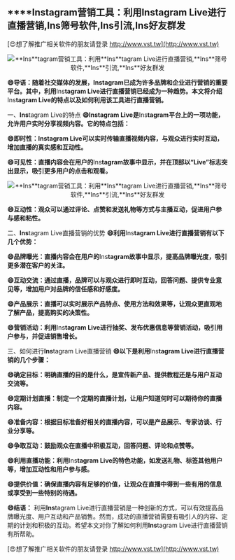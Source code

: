 ## ****Ins**tagram营销工具：利用**Ins**tagram Live进行直播营销,**Ins**筛号软件,**Ins**引流,**Ins**好友群发**

[😍想了解推广相关软件的朋友请登录 http://www.vst.tw](http://www.vst.tw)

 <center><img src="https://vst.tw/MP4/tuiguang/png/2.png" alt="**Ins**tagram营销工具：利用**Ins**tagram Live进行直播营销,**Ins**筛号软件,**Ins**引流,**Ins**好友群发"></center>

**😄导语：随着社交媒体的发展，**Ins**tagram已成为许多品牌和企业进行营销的重要平台。其中，利用**Ins**tagram Live进行直播营销已经成为一种趋势。本文将介绍**Ins**tagram Live的特点以及如何利用该工具进行直播营销。**

一、**Ins**tagram Live的特点
**😄**Ins**tagram Live是**Ins**tagram平台上的一项功能，允许用户实时分享视频内容。它的特点包括：**

**😄即时性：**Ins**tagram Live可以实时传输直播视频内容，与观众进行实时互动，增加直播的真实感和互动性。**

**😄可见性：直播内容会在用户的**Ins**tagram故事中显示，并在顶部以“Live”标志突出显示，吸引更多用户的点击和观看。**

 <center><img src="https://vst.tw/MP4/tuiguang/png/1.png" alt="**Ins**tagram营销工具：利用**Ins**tagram Live进行直播营销,**Ins**筛号软件,**Ins**引流,**Ins**好友群发"></center>

**😄互动性：观众可以通过评论、点赞和发送礼物等方式与主播互动，促进用户参与感和粘性。**

二、**Ins**tagram Live直播营销的优势
**😄利用**Ins**tagram Live进行直播营销有以下几个优势：**

**😄品牌曝光：直播内容会在用户的**Ins**tagram故事中显示，提高品牌曝光度，吸引更多潜在客户的关注。**

**😄互动交流：通过直播，品牌可以与观众进行即时互动，回答问题、提供专业意见等，增加用户对品牌的信任感和好感度。**

**😄产品展示：直播可以实时展示产品特点、使用方法和效果等，让观众更直观地了解产品，提高购买的决策性。**

**😄营销活动：利用**Ins**tagram Live进行抽奖、发布优惠信息等营销活动，吸引用户参与，并促进销售增长。**

三、如何进行**Ins**tagram Live直播营销
**😄以下是利用**Ins**tagram Live进行直播营销的几个步骤：**

**😄确定目标：明确直播的目的是什么，是宣传新产品、提供教程还是与用户互动交流等。**

**😄定期计划直播：制定一个定期的直播计划，让用户知道何时可以期待你的直播内容。**

**😄准备内容：根据目标准备好相关的直播内容，可以是产品展示、专家访谈、行业分享等。**

**😄争取互动：鼓励观众在直播中积极互动，回答问题、评论和点赞等。**

**😄利用直播功能：利用**Ins**tagram Live的特色功能，如发送礼物、标签其他用户等，增加互动性和用户参与感。**

**😄提供价值：确保直播内容有足够的价值，让观众在直播中得到一些有用的信息或享受到一些特别的待遇。**

**😄结语：**
利用**Ins**tagram Live进行直播营销是一种创新的方式，可以有效提高品牌曝光度、用户互动和产品销售。然而，成功的直播营销需要有吸引人的内容、定期的计划和积极的互动。希望本文对你了解如何利用**Ins**tagram Live进行直播营销有所帮助。

[😍想了解推广相关软件的朋友请登录 http://www.vst.tw](http://www.vst.tw)



